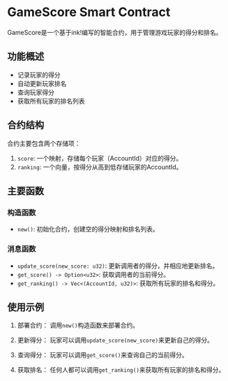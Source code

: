 # GameScore Smart Contract

GameScore是一个基于ink!编写的智能合约，用于管理游戏玩家的得分和排名。

## 功能概述

- 记录玩家的得分
- 自动更新玩家排名
- 查询玩家得分
- 获取所有玩家的排名列表

## 合约结构

合约主要包含两个存储项：

1. `score`: 一个映射，存储每个玩家（AccountId）对应的得分。
2. `ranking`: 一个向量，按得分从高到低存储玩家的AccountId。

## 主要函数

### 构造函数

- `new()`: 初始化合约，创建空的得分映射和排名列表。

### 消息函数

- `update_score(new_score: u32)`: 更新调用者的得分，并相应地更新排名。
- `get_score() -> Option<u32>`: 获取调用者的当前得分。
- `get_ranking() -> Vec<(AccountId, u32)>`: 获取所有玩家的排名和得分。

## 使用示例

1. 部署合约：
   调用`new()`构造函数来部署合约。

2. 更新得分：
   玩家可以调用`update_score(new_score)`来更新自己的得分。

3. 查询得分：
   玩家可以调用`get_score()`来查询自己的当前得分。

4. 获取排名：
   任何人都可以调用`get_ranking()`来获取所有玩家的排名和得分。
